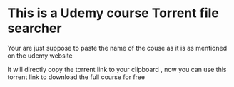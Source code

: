 # This is a Udemy course Torrent file searcher


Your are just suppose to paste the name of the couse as it is as mentioned on the udemy website

It will directly copy the torrent link to your clipboard , now you can use this torrent link to download the full course for free
